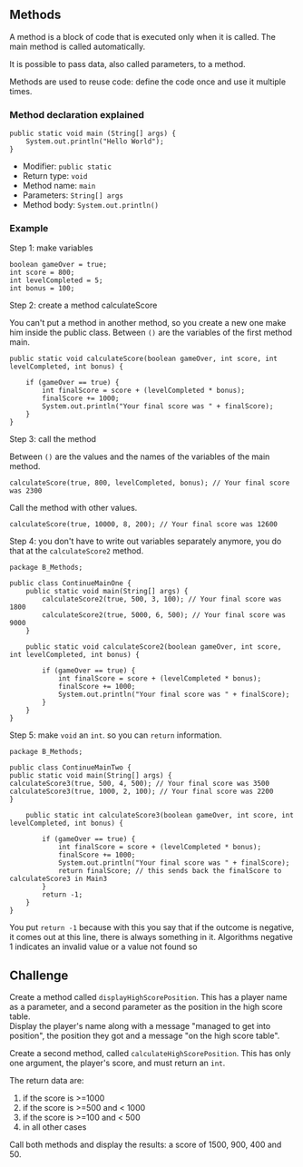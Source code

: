 ## Methods

A method is a block of code that is executed only when it is called.
The main method is called automatically.

It is possible to pass data, also called parameters, to a method.

Methods are used to reuse code: define the code once and use it multiple times.

### Method declaration explained

    public static void main (String[] args) {    
        System.out.println("Hello World");    
    }

- Modifier: `public static`
- Return type: `void`
- Method name: `main`
- Parameters: `String[] args`
- Method body: `System.out.println()`

### Example

Step 1: make variables

    boolean gameOver = true;
    int score = 800;
    int levelCompleted = 5;
    int bonus = 100;

Step 2: create a method calculateScore

You can't put a method in another method, so you create a new one make him inside the public class. Between `()` are the variables of the first method main.

    public static void calculateScore(boolean gameOver, int score, int levelCompleted, int bonus) {

        if (gameOver == true) {
            int finalScore = score + (levelCompleted * bonus);
            finalScore += 1000;
            System.out.println("Your final score was " + finalScore);
        }
    }

Step 3: call the method

Between `()` are the values and the names of the variables of the main method.

    calculateScore(true, 800, levelCompleted, bonus); // Your final score was 2300

Call the method with other values.

    calculateScore(true, 10000, 8, 200); // Your final score was 12600

Step 4: you don't have to write out variables separately anymore, you do that at the `calculateScore2` method.

    package B_Methods;
    
    public class ContinueMainOne {
        public static void main(String[] args) {
            calculateScore2(true, 500, 3, 100); // Your final score was 1800
            calculateScore2(true, 5000, 6, 500); // Your final score was 9000
        }
    
        public static void calculateScore2(boolean gameOver, int score, int levelCompleted, int bonus) {
    
            if (gameOver == true) {
                int finalScore = score + (levelCompleted * bonus);
                finalScore += 1000;
                System.out.println("Your final score was " + finalScore);
            }
        }
    }

Step 5: make `void` an `int`. so you can `return` information.

    package B_Methods;
    
    public class ContinueMainTwo {
    public static void main(String[] args) {
    calculateScore3(true, 500, 4, 500); // Your final score was 3500
    calculateScore3(true, 1000, 2, 100); // Your final score was 2200
    }
    
        public static int calculateScore3(boolean gameOver, int score, int levelCompleted, int bonus) {
    
            if (gameOver == true) {
                int finalScore = score + (levelCompleted * bonus);
                finalScore += 1000;
                System.out.println("Your final score was " + finalScore);
                return finalScore; // this sends back the finalScore to calculateScore3 in Main3
            }
            return -1; 
        }
    }

You put `return -1` because with this you say that if the outcome is negative, it comes out at this line, there is always something in it. Algorithms negative 1 indicates an invalid value or a value not found so

## Challenge
 
Create a method called `displayHighScorePosition`. This has a player name as a parameter, and a second parameter as the position in the high score table. <br/>
Display the player's name along with a message "managed to get into position", the position they got and a message "on the high score table". <br/>

Create a second method, called `calculateHighScorePosition`. This has only one argument, the player's score, and must return an `int`.

The return data are: 
1. if the score is >=1000
2. if the score is >=500 and < 1000
3. if the score is >=100 and < 500
4. in all other cases

Call both methods and display the results: a score of 1500, 900, 400 and 50.